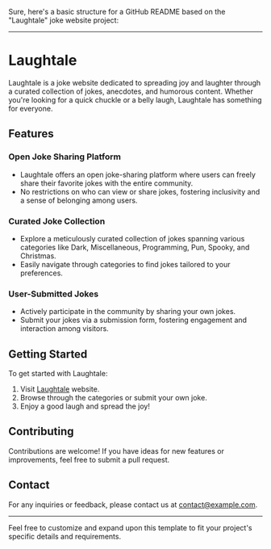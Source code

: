 Sure, here's a basic structure for a GitHub README based on the "Laughtale" joke website project:

---

# Laughtale

Laughtale is a joke website dedicated to spreading joy and laughter through a curated collection of jokes, anecdotes, and humorous content. Whether you're looking for a quick chuckle or a belly laugh, Laughtale has something for everyone.

## Features

### Open Joke Sharing Platform
- Laughtale offers an open joke-sharing platform where users can freely share their favorite jokes with the entire community.
- No restrictions on who can view or share jokes, fostering inclusivity and a sense of belonging among users.

### Curated Joke Collection
- Explore a meticulously curated collection of jokes spanning various categories like Dark, Miscellaneous, Programming, Pun, Spooky, and Christmas.
- Easily navigate through categories to find jokes tailored to your preferences.

### User-Submitted Jokes
- Actively participate in the community by sharing your own jokes.
- Submit your jokes via a submission form, fostering engagement and interaction among visitors.

## Getting Started

To get started with Laughtale:
1. Visit [Laughtale](https://dead-jokes.onrender.com/) website.
2. Browse through the categories or submit your own joke.
3. Enjoy a good laugh and spread the joy!

## Contributing

Contributions are welcome! If you have ideas for new features or improvements, feel free to submit a pull request.

## Contact

For any inquiries or feedback, please contact us at [contact@example.com](mailto:https://www.linkedin.com/in/utkarsh-soni-75390321b/).

---

Feel free to customize and expand upon this template to fit your project's specific details and requirements.
